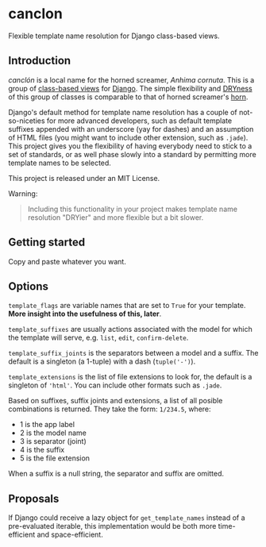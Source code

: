 # canclon

Flexible template name resolution for Django class-based views.

## Introduction

*canclón* is a local name for the horned screamer, *Anhima cornuta*. This is a group of [class-based views](https://docs.djangoproject.com/en/dev/topics/class-based-views/) for [Django](http://djangoproject.com/). The simple flexibility and [DRYness](http://en.wikipedia.org/wiki/Don't_repeat_yourself) of this group of classes is comparable to that of horned screamer's [horn](https://www.youtube.com/watch?v=1esf6WNdvso).

Django's default method for template name resolution has a couple of not-so-niceties for more advanced developers, such as default template suffixes appended with an underscore (yay for dashes) and an assumption of HTML files (you might want to include other extension, such as `.jade`). This project gives you the flexibility of having everybody need to stick to a set of standards, or as well phase slowly into a standard by permitting more template names to be selected.

This project is released under an MIT License.

Warning:

> Including this functionality in your project makes template name resolution "DRYier" and more flexible but a bit slower.

## Getting started

Copy and paste whatever you want.

## Options

`template_flags` are variable names that are set to `True` for your template. **More insight into the usefulness of this, later**.

`template_suffixes` are usually actions associated with the model for which the template will serve, e.g. `list`, `edit`, `confirm-delete`.

`template_suffix_joints` is the separators between a model and a suffix. The default is a singleton (a 1-tuple) with a dash (`tuple('-')`).

`template_extensions` is the list of file extensions to look for, the default is a singleton of `'html'`. You can include other formats such as `.jade`.

Based on suffixes, suffix joints and extensions, a list of all posible combinations is returned. They take the form: `1/234.5`, where:
- 1 is the app label
- 2 is the model name
- 3 is separator (joint)
- 4 is the suffix
- 5 is the file extension

When a suffix is a null string, the separator and suffix are omitted.

## Proposals

If Django could receive a lazy object for `get_template_names` instead of a pre-evaluated iterable, this implementation would be both more time-efficient and space-efficient.


